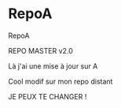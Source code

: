 # RepoA
RepoA

REPO MASTER v2.0


Là j'ai une mise à jour sur A


Cool modif sur mon repo distant

JE PEUX TE CHANGER !